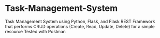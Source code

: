 # Task-Management-System

Task Management System using Python, Flask, and Flask REST Framework that performs CRUD operations (Create, Read, Update, Delete) for a simple resource
Tested with Postman 
 

